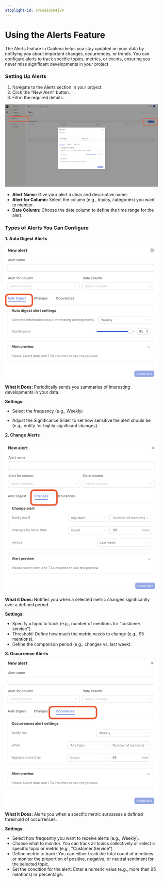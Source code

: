 ```yaml
---
stoplight-id: or5oes0pb4j8m
---
```


# Using the Alerts Feature

The Alerts feature in Caplena helps you stay updated on your data by notifying you about important changes, occurrences, or trends. You can configure alerts to track specific topics, metrics, or events, ensuring you never miss significant developments in your project.

### Setting Up Alerts

1. Navigate to the Alerts section in your project.
2. Click the "New Alert" button.
3. Fill in the required details:

![Screenshot 2024-12-04 at 17.53.32.png](<../assets/images/Screenshot 2024-12-04 at 17.53.32.png>)


- **Alert Name:** Give your alert a clear and descriptive name.
- **Alert for Column:** Select the column (e.g., topics, categories) you want to monitor.
- **Date Column:** Choose the date column to define the time range for the alert.

### Types of Alerts You Can Configure

**1. Auto Digest Alerts**

![Screenshot 2024-12-04 at 21.51.08.png](<../assets/images/Screenshot 2024-12-04 at 21.51.08.png>)

**What it Does:** Periodically sends you summaries of interesting developments in your data.

**Settings:** 

- Select the frequency (e.g., Weekly)

- Adjust the Significance Slider to set how sensitive the alert should be (e.g., notify for highly significant changes).

**2. Change Alerts**

![Screenshot 2024-12-05 at 10.19.25.png](<../assets/images/Screenshot 2024-12-05 at 10.19.25.png>)

**What it Does:** Notifies you when a selected metric changes significantly over a defined period.

**Settings:**

- Specify a topic to track (e.g., number of mentions for "customer service").
- Threshold: Define how much the metric needs to change (e.g., 95 mentions).
- Define the comparison period (e.g., changes vs. last week).

**3. Occurrence Alerts**

![Screenshot 2024-12-05 at 10.31.57.png](<../assets/images/Screenshot 2024-12-05 at 10.31.57.png>)


**What it Does:**
Alerts you when a specific metric surpasses a defined threshold of occurrences.

**Settings:**

- Select how frequently you want to receive alerts (e.g., Weekly).
- Choose what to monitor. You can track all topics collectively or select a specific topic or metric (e.g., "Customer Service").
- Define metric to track: You can either track the total count of mentions or monitor the proportion of positive, negative, or neutral sentiment for the selected topic.
- Set the condition for the alert: Enter a numeric value (e.g., more than 95 mentions) or percentage.



